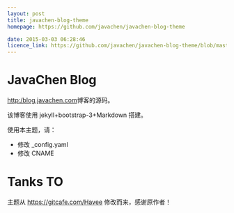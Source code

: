 ```yaml
---
layout: post
title: javachen-blog-theme
homepage: https://github.com/javachen/javachen-blog-theme

date: 2015-03-03 06:28:46
licence_link: https://github.com/javachen/javachen-blog-theme/blob/master/LICENSE
---
```

JavaChen Blog
======

[http:/blog.javachen.com](http://blog.javachen.com)博客的源码。

该博客使用 jekyll+bootstrap-3+Markdown 搭建。

使用本主题，请：

- 修改 _config.yaml
- 修改 CNAME

# Tanks TO

主题从 <https://gitcafe.com/Havee> 修改而来，感谢原作者！


